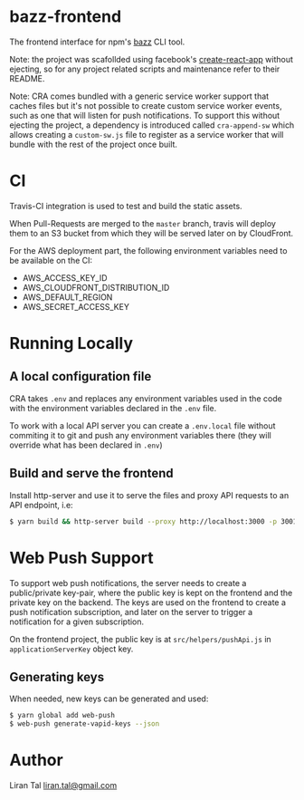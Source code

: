 # bazz-frontend

The frontend interface for npm's [bazz](https://github.com/lirantal/bazz) CLI tool.

Note: the project was scafollded using facebook's [create-react-app](https://github.com/facebookincubator/create-react-app) without ejecting, so for any project related scripts and maintenance refer to their README.

Note: CRA comes bundled with a generic service worker support that caches files but it's not possible to create custom service worker events, such as one that will listen for push notifications. To support this without ejecting the project, a dependency is introduced called `cra-append-sw` which allows creating a `custom-sw.js` file to register as a service worker that will bundle with the rest of the project once built.


# CI

Travis-CI integration is used to test and build the static assets.

When Pull-Requests are merged to the `master` branch, travis will deploy them to an S3 bucket from which they will be served later on by CloudFront.

For the AWS deployment part, the following environment variables need to be available on the CI:

* AWS_ACCESS_KEY_ID
* AWS_CLOUDFRONT_DISTRIBUTION_ID
* AWS_DEFAULT_REGION
* AWS_SECRET_ACCESS_KEY

# Running Locally

## A local configuration file

CRA takes `.env` and replaces any environment variables used in the code with the environment variables declared in the `.env` file.

To work with a local API server you can create a `.env.local` file without commiting it to git and push any environment variables there (they will override what has been declared in `.env`)

## Build and serve the frontend 

Install http-server and use it to serve the files and proxy API requests to an API endpoint, i.e:

```bash
$ yarn build && http-server build --proxy http://localhost:3000 -p 3001
```

# Web Push Support

To support web push notifications, the server needs to create a public/private key-pair, where the public key is kept on the frontend and the private key on the backend.
The keys are used on the frontend to create a push notification subscription, and later on the server to trigger a notification for a given subscription.

On the frontend project, the public key is at `src/helpers/pushApi.js` in `applicationServerKey` object key.

## Generating keys

When needed, new keys can be generated and used:

```bash
$ yarn global add web-push
$ web-push generate-vapid-keys --json
```

# Author
Liran Tal <liran.tal@gmail.com>